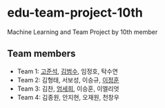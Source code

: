 # edu-team-project-10th
Machine Learning and Team Project by 10th member

## Team members
- Team 1: [고준석](https://github.com/junseokko), [김범수](https://github.com/beomso0), 임정호, 탁수연
- Team 2: 김형태, 서보성, 이승규, [이정훈](https://github.com/notiona)
- Team 3: 김찬, [엄세희](https://github.com/saeheeeom), 이승훈, 이엘리엇
- Team 4: 김종원, 안지현, 오재원, 천창우

